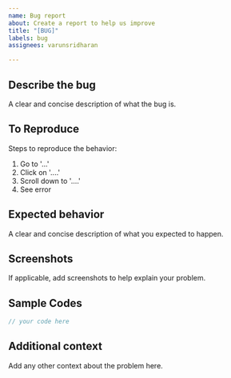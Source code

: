 ```yaml
---
name: Bug report
about: Create a report to help us improve
title: "[BUG]"
labels: bug
assignees: varunsridharan

---
```


## Describe the bug
A clear and concise description of what the bug is.

## To Reproduce
Steps to reproduce the behavior:
1. Go to '...'
2. Click on '....'
3. Scroll down to '....'
4. See error

## Expected behavior
A clear and concise description of what you expected to happen.

## Screenshots
If applicable, add screenshots to help explain your problem.

## Sample Codes
```php
// your code here
```

## Additional context
Add any other context about the problem here.
